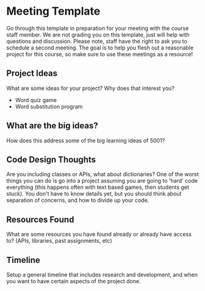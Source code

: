 # Meeting Template

Go through this template in preparation for your meeting with the course staff member. We are not grading you on this template, just will help with questions and discussion. Please note, staff have the right to ask you to schedule a second meeting. The goal is to help you flesh out a reasonable project for this course, so make sure to use these meetings as a resource!

## Project Ideas
What are some ideas for your project? Why does that interest you?

- Word quiz game
- Word substitution program 

## What are the big ideas?
How does this address some of the big learning ideas of 5001?

## Code Design Thoughts
Are you including classes or APIs, what about dictionaries? One of the worst things you can do is go into a project assuming you are going to 'hard' code everything (this happens often with text based games, then students get stuck). You don't have to know details yet, but you should think about separation of concerns, and how to divide up your code. 



## Resources Found
What are some resources you have found already or already have access to? (APIs, libraries, past assignments, etc)

## Timeline
Setup a general timeline that includes research and development, and when you want to have certain aspects of the project done. 
